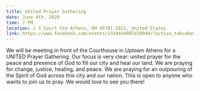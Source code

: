 ```yaml
---
title: United Prayer Gathering
date: June 4th, 2020
time: 7 PM
location: 1 S Court Stm Athens, OH 45701-2811, United States
link: https://www.facebook.com/events/1314444005418949/?active_tab=about
---
```

We will be meeting in front of the Courthouse in Uptown Athens for a UNITED Prayer Gathering. Our focus is very clear: united prayer for the peace and presence of God to fill our city and heal our land. We are praying for change, justice, healing, and peace. We are praying for an outpouring of the Spirit of God across this city and our nation. This is open to anyone who wants to join us to pray. We would love to see you there!